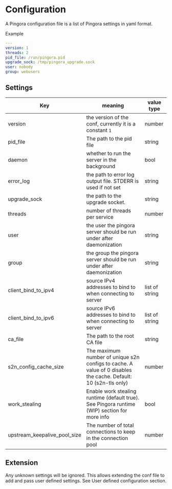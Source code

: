 # Configuration

A Pingora configuration file is a list of Pingora settings in yaml format.

Example
```yaml
---
version: 1
threads: 2
pid_file: /run/pingora.pid
upgrade_sock: /tmp/pingora_upgrade.sock
user: nobody
group: webusers
```
## Settings
| Key      | meaning        | value type |
| ------------- |-------------| ----|
| version | the version of the conf, currently it is a constant `1` | number |
| pid_file | The path to the pid file | string |
| daemon | whether to run the server in the background | bool |
| error_log | the path to error log output file. STDERR is used if not set | string |
| upgrade_sock | the path to the upgrade socket. | string |
| threads | number of threads per service | number |
| user | the user the pingora server should be run under after daemonization | string |
| group | the group the pingora server should be run under after daemonization | string |
| client_bind_to_ipv4 | source IPv4 addresses to bind to when connecting to server | list of string |
| client_bind_to_ipv6 | source IPv6 addresses to bind to when connecting to server| list of string |
| ca_file | The path to the root CA file | string |
| s2n_config_cache_size | The maximum number of unique s2n configs to cache. A value of 0 disables the cache. Default: 10 (s2n-tls only) | number |
| work_stealing | Enable work stealing runtime (default true). See Pingora runtime (WIP) section for more info | bool |
| upstream_keepalive_pool_size | The number of total connections to keep in the connection pool | number |

## Extension
Any unknown settings will be ignored. This allows extending the conf file to add and pass user defined settings. See User defined configuration section.
